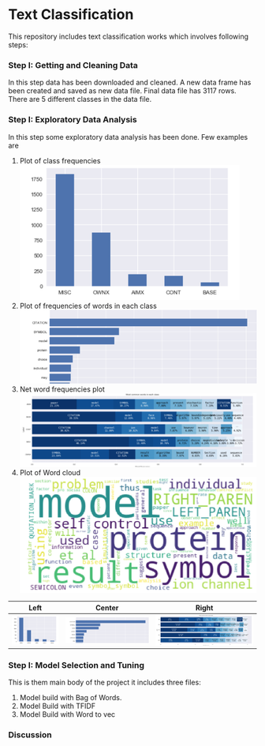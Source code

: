 
[//]: # (Image References)

[image1]: ./pic/1.png
[image2]: ./pic/2.png 
[image3]: ./pic/3.png 
[image4]: ./pic/4.png 


# Text Classification

This repository includes text classification works which involves following steps:


### Step I: Getting and Cleaning Data
In this step data has been downloaded and cleaned. A new data frame has been created and saved as new data file. Final data file has 3117 rows. There are 5 different classes in the data file.


### Step I: Exploratory Data Analysis
In this step some exploratory data analysis has been done. Few examples are
1. Plot of class frequencies
![alt text][image1]
2. Plot of  frequencies of words in each class
![alt text][image2]
3. Net word frequencies plot
![alt text][image3]
4. Plot of Word cloud
![alt text][image4]


| Left          | Center        | Right  |
| ------------- |:-------------:| ------|
|![Left][image1] | ![Center][image2] | ![Right][image3]


### Step I: Model Selection and Tuning
This is them main body of the project it includes three files:
1. Model build with Bag of Words. 
2. Model Build with TFIDF
3. Model Build with Word to vec

### Discussion


